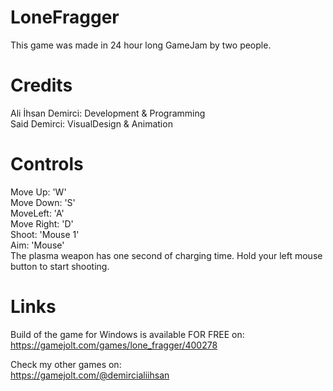 # LoneFragger

This game was made in 24 hour long GameJam by two people.

# Credits
Ali İhsan Demirci: Development & Programming\
Said Demirci: VisualDesign & Animation

# Controls
Move Up: 'W'\
Move Down: 'S'\
MoveLeft: 'A'\
Move Right: 'D'\
Shoot: 'Mouse 1'\
Aim: 'Mouse'\
The plasma weapon has one second of charging time. Hold your left mouse button to start shooting.

# Links
Build of the game for Windows is available FOR FREE on:\
https://gamejolt.com/games/lone_fragger/400278

Check my other games on:\
https://gamejolt.com/@demircialiihsan
